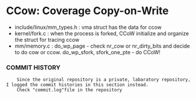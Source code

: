 # CCow: Coverage Copy-on-Write

- include/linux/mm_types.h : vma struct has the data for ccow
- kernel/fork.c : when the process is forked, CCoW initialize and organize the struct for tracing ccow
- mm/memory.c : do_wp_page - check nr_cow or nr_dirty_bits and decide to do cow or ccow.
                do_wp_sfork, sfork_one_pte - do CCoW!

### COMMIT HISTORY
		Since the original repository is a private, labaratory repository, I logged the commit histories in this section instead.
		Check "commit.log"file in the repository
